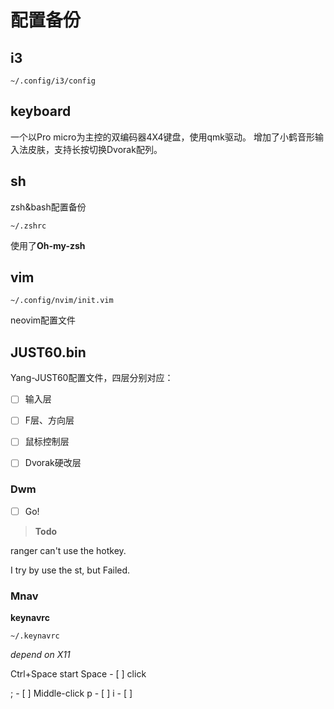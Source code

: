 # 配置备份

## i3

`~/.config/i3/config` 


## keyboard

一个以Pro micro为主控的双编码器4X4键盘，使用qmk驱动。
增加了小鹤音形输入法皮肤，支持长按切换Dvorak配列。

## sh

zsh&bash配置备份

`~/.zshrc` 

使用了**Oh-my-zsh** 

## vim

`~/.config/nvim/init.vim` 

neovim配置文件

## JUST60.bin

Yang-JUST60配置文件，四层分别对应：

- [ ] 输入层
- [ ] F层、方向层
- [ ] 鼠标控制层
- [ ] Dvorak硬改层


### Dwm

- [ ] Go! 

>**Todo** 

ranger can't use the hotkey.

I try by use the st, but Failed.

### Mnav

**keynavrc** 

`~/.keynavrc` 

*depend on X11* 

Ctrl+Space start
Space - [ ] click

;	- [ ] Middle-click
p	- [ ] 
i	- [ ] 

